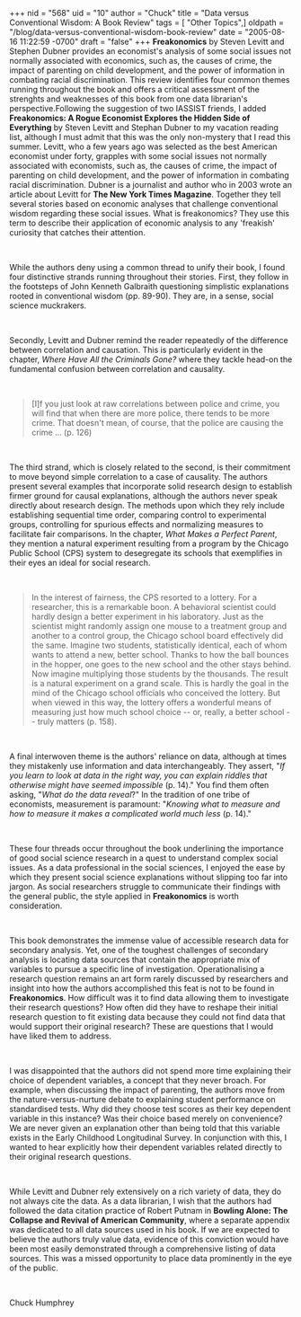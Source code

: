 +++
nid = "568"
uid = "10"
author = "Chuck"
title = "Data versus Conventional Wisdom: A Book Review"
tags = [ "Other Topics",]
oldpath = "/blog/data-versus-conventional-wisdom-book-review"
date = "2005-08-16 11:22:59 -0700"
draft = "false"
+++
**Freakonomics** by Steven Levitt and Stephen Dubner provides an
economist\'s analysis of some social issues not normally associated with
economics, such as, the causes of crime, the impact of parenting on
child development, and the power of information in combating racial
discrimination. This review identifies four common themes running
throughout the book and offers a critical assessment of the strenghts
and weaknesses of this book from one data librarian\'s
perspective.Following the suggestion of two IASSIST friends, I added
**Freakonomics: A Rogue Economist Explores the Hidden Side of
Everything** by Steven Levitt and Stephan Dubner to my vacation reading
list, although I must admit that this was the only non-mystery that I
read this summer. Levitt, who a few years ago was selected as the best
American economist under forty, grapples with some social issues not
normally associated with economists, such as, the causes of crime, the
impact of parenting on child development, and the power of information
in combating racial discrimination. Dubner is a journalist and author
who in 2003 wrote an article about Levitt for **The New York Times
Magazine**. Together they tell several stories based on economic
analyses that challenge conventional wisdom regarding these social
issues. What is freakonomics? They use this term to describe their
application of economic analysis to any \'freakish\' curiosity that
catches their attention.

 

While the authors deny using a common thread to unify their book, I
found four distinctive strands running throughout their stories. First,
they follow in the footsteps of John Kenneth Galbraith questioning
simplistic explanations rooted in conventional wisdom (pp. 89-90). They
are, in a sense, social science muckrakers.

 

Secondly, Levitt and Dubner remind the reader repeatedly of the
difference between correlation and causation. This is particularly
evident in the chapter, *Where Have All the Criminals Gone?* where they
tackle head-on the fundamental confusion between correlation and
causality.

 

> \[I\]f you just look at raw correlations between police and crime, you
> will find that when there are more police, there tends to be more
> crime. That doesn\'t mean, of course, that the police are causing the
> crime \... (p. 126)

 

The third strand, which is closely related to the second, is their
commitment to move beyond simple correlation to a case of causality. The
authors present several examples that incorporate solid research design
to establish firmer ground for causal explanations, although the authors
never speak directly about research design. The methods upon which they
rely include establishing sequential time order, comparing control to
experimental groups, controlling for spurious effects and normalizing
measures to facilitate fair comparisons. In the chapter, *What Makes a
Perfect Parent*, they mention a natural experiment resulting from a
program by the Chicago Public School (CPS) system to desegregate its
schools that exemplifies in their eyes an ideal for social research.

 

> In the interest of fairness, the CPS resorted to a lottery. For a
> researcher, this is a remarkable boon. A behavioral scientist could
> hardly design a better experiment in his laboratory. Just as the
> scientist might randomly assign one mouse to a treatment group and
> another to a control group, the Chicago school board effectively did
> the same. Imagine two students, statistically identical, each of whom
> wants to attend a new, better school. Thanks to how the ball bounces
> in the hopper, one goes to the new school and the other stays behind.
> Now imagine multiplying those students by the thousands. The result is
> a natural experiment on a grand scale. This is hardly the goal in the
> mind of the Chicago school officials who conceived the lottery. But
> when viewed in this way, the lottery offers a wonderful means of
> measuring just how much school choice \-- or, really, a better school
> \-- truly matters (p. 158).

 

A final interwoven theme is the authors\' reliance on data, although at
times they mistakenly use information and data interchangeably. They
assert, \"*If you learn to look at data in the right way, you can
explain riddles that otherwise might have seemed impossible* (p. 14).\"
You find them often asking, \"*What do the data reveal*?\" In the
tradition of one tribe of economists, measurement is paramount:
\"*Knowing what to measure and how to measure it makes a complicated
world much less* (p. 14).\"

 

These four threads occur throughout the book underlining the importance
of good social science research in a quest to understand complex social
issues. As a data professional in the social sciences, I enjoyed the
ease by which they present social science explanations without slipping
too far into jargon. As social researchers struggle to communicate their
findings with the general public, the style applied in **Freakonomics**
is worth consideration.

 

This book demonstrates the immense value of accessible research data for
secondary analysis. Yet, one of the toughest challenges of secondary
analysis is locating data sources that contain the appropriate mix of
variables to pursue a specific line of investigation. Operationalising a
research question remains an art form rarely discussed by researchers
and insight into how the authors accomplished this feat is not to be
found in **Freakonomics**. How difficult was it to find data allowing
them to investigate their research questions? How often did they have to
reshape their initial research question to fit existing data because
they could not find data that would support their original research?
These are questions that I would have liked them to address.

 

I was disappointed that the authors did not spend more time explaining
their choice of dependent variables, a concept that they never broach.
For example, when discussing the impact of parenting, the authors move
from the nature-versus-nurture debate to explaining student performance
on standardised tests. Why did they choose test scores as their key
dependent variable in this instance? Was their choice based merely on
convenience? We are never given an explanation other than being told
that this variable exists in the Early Childhood Longitudinal Survey. In
conjunction with this, I wanted to hear explicitly how their dependent
variables related directly to their original research questions.

 

While Levitt and Dubner rely extensively on a rich variety of data, they
do not always cite the data. As a data librarian, I wish that the
authors had followed the data citation practice of Robert Putnam in
**Bowling Alone: The Collapse and Revival of American Community**, where
a separate appendix was dedicated to all data sources used in his book.
If we are expected to believe the authors truly value data, evidence of
this conviction would have been most easily demonstrated through a
comprehensive listing of data sources. This was a missed opportunity to
place data prominently in the eye of the public.

 

Chuck Humphrey
